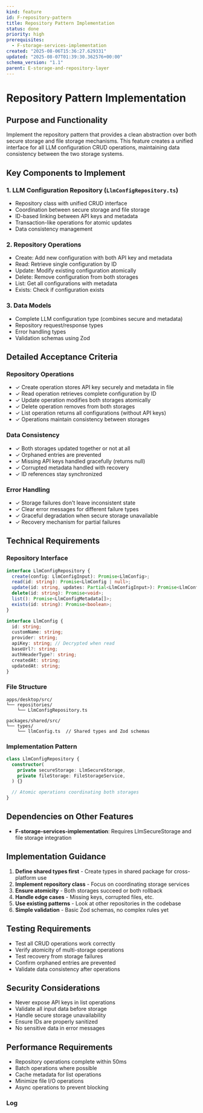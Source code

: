 ```yaml
---
kind: feature
id: F-repository-pattern
title: Repository Pattern Implementation
status: done
priority: high
prerequisites:
  - F-storage-services-implementation
created: "2025-08-06T15:36:27.629331"
updated: "2025-08-07T01:39:30.362576+00:00"
schema_version: "1.1"
parent: E-storage-and-repository-layer
---
```


# Repository Pattern Implementation

## Purpose and Functionality

Implement the repository pattern that provides a clean abstraction over both secure storage and file storage mechanisms. This feature creates a unified interface for all LLM configuration CRUD operations, maintaining data consistency between the two storage systems.

## Key Components to Implement

### 1. LLM Configuration Repository (`LlmConfigRepository.ts`)

- Repository class with unified CRUD interface
- Coordination between secure storage and file storage
- ID-based linking between API keys and metadata
- Transaction-like operations for atomic updates
- Data consistency management

### 2. Repository Operations

- Create: Add new configuration with both API key and metadata
- Read: Retrieve single configuration by ID
- Update: Modify existing configuration atomically
- Delete: Remove configuration from both storages
- List: Get all configurations with metadata
- Exists: Check if configuration exists

### 3. Data Models

- Complete LLM configuration type (combines secure and metadata)
- Repository request/response types
- Error handling types
- Validation schemas using Zod

## Detailed Acceptance Criteria

### Repository Operations

- ✓ Create operation stores API key securely and metadata in file
- ✓ Read operation retrieves complete configuration by ID
- ✓ Update operation modifies both storages atomically
- ✓ Delete operation removes from both storages
- ✓ List operation returns all configurations (without API keys)
- ✓ Operations maintain consistency between storages

### Data Consistency

- ✓ Both storages updated together or not at all
- ✓ Orphaned entries are prevented
- ✓ Missing API keys handled gracefully (returns null)
- ✓ Corrupted metadata handled with recovery
- ✓ ID references stay synchronized

### Error Handling

- ✓ Storage failures don't leave inconsistent state
- ✓ Clear error messages for different failure types
- ✓ Graceful degradation when secure storage unavailable
- ✓ Recovery mechanism for partial failures

## Technical Requirements

### Repository Interface

```typescript
interface LlmConfigRepository {
  create(config: LlmConfigInput): Promise<LlmConfig>;
  read(id: string): Promise<LlmConfig | null>;
  update(id: string, updates: Partial<LlmConfigInput>): Promise<LlmConfig>;
  delete(id: string): Promise<void>;
  list(): Promise<LlmConfigMetadata[]>;
  exists(id: string): Promise<boolean>;
}

interface LlmConfig {
  id: string;
  customName: string;
  provider: string;
  apiKey: string; // Decrypted when read
  baseUrl?: string;
  authHeaderType?: string;
  createdAt: string;
  updatedAt: string;
}
```

### File Structure

```
apps/desktop/src/
└── repositories/
    └── LlmConfigRepository.ts

packages/shared/src/
└── types/
    └── llmConfig.ts  // Shared types and Zod schemas
```

### Implementation Pattern

```typescript
class LlmConfigRepository {
  constructor(
    private secureStorage: LlmSecureStorage,
    private fileStorage: FileStorageService,
  ) {}

  // Atomic operations coordinating both storages
}
```

## Dependencies on Other Features

- **F-storage-services-implementation**: Requires LlmSecureStorage and file storage integration

## Implementation Guidance

1. **Define shared types first** - Create types in shared package for cross-platform use
2. **Implement repository class** - Focus on coordinating storage services
3. **Ensure atomicity** - Both storages succeed or both rollback
4. **Handle edge cases** - Missing keys, corrupted files, etc.
5. **Use existing patterns** - Look at other repositories in the codebase
6. **Simple validation** - Basic Zod schemas, no complex rules yet

## Testing Requirements

- Test all CRUD operations work correctly
- Verify atomicity of multi-storage operations
- Test recovery from storage failures
- Confirm orphaned entries are prevented
- Validate data consistency after operations

## Security Considerations

- Never expose API keys in list operations
- Validate all input data before storage
- Handle secure storage unavailability
- Ensure IDs are properly sanitized
- No sensitive data in error messages

## Performance Requirements

- Repository operations complete within 50ms
- Batch operations where possible
- Cache metadata for list operations
- Minimize file I/O operations
- Async operations to prevent blocking

### Log
